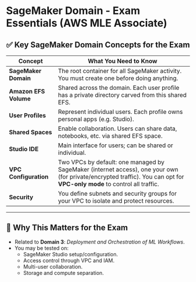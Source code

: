 # SageMaker Domain - Exam Essentials (AWS MLE Associate)

## ✅ Key SageMaker Domain Concepts for the Exam

| Concept | What You Need to Know |
|--------|------------------------|
| **SageMaker Domain** | The root container for all SageMaker activity. You must create one before doing anything. |
| **Amazon EFS Volume** | Shared across the domain. Each user profile has a private directory carved from this shared EFS. |
| **User Profiles** | Represent individual users. Each profile owns personal apps (e.g. Studio). |
| **Shared Spaces** | Enable collaboration. Users can share data, notebooks, etc. via shared EFS space. |
| **Studio IDE** | Main interface for users; can be shared or individual. |
| **VPC Configuration** | Two VPCs by default: one managed by SageMaker (internet access), one your own (for private/encrypted traffic). You can opt for **VPC-only mode** to control all traffic. |
| **Security** | You define subnets and security groups for your VPC to isolate and protect resources. |

---

## 🎯 Why This Matters for the Exam

- Related to **Domain 3**: *Deployment and Orchestration of ML Workflows*.
- You may be tested on:
  - SageMaker Studio setup/configuration.
  - Access control through VPC and IAM.
  - Multi-user collaboration.
  - Storage and compute separation.
